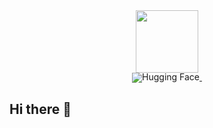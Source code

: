 <div id="header" align="center">
  <img src="https://media.giphy.com/media/M9gbBd9nbDrOTu1Mqx/giphy.gif" width="100"/>
</div>
<div align="center" style="line-height: 1;" id="badge">
  <a href="https://huggingface.co/datasets/mrzjy" target="_blank" style="margin: 2px;">
    <img alt="Hugging Face" src="https://img.shields.io/badge/%F0%9F%A4%97%20Hugging%20Face-mrzjy-ffc107?color=ffc107&logoColor=white" style="display: inline-block; vertical-align: middle;"/>
  </a>
  <img src="https://komarev.com/ghpvc/?username=mrzjy&style=flat-square&color=blue" alt=""/>

</div>

## Hi there 👋

<!--
**mrzjy/mrzjy** is a ✨ _special_ ✨ repository because its `README.md` (this file) appears on your GitHub profile.

Here are some ideas to get you started:

- 🔭 I’m currently working on ...
- 🌱 I’m currently learning ...
- 👯 I’m looking to collaborate on ...
- 🤔 I’m looking for help with ...
- 💬 Ask me about ...
- 📫 How to reach me: ...
- 😄 Pronouns: ...
- ⚡ Fun fact: ...
-->
